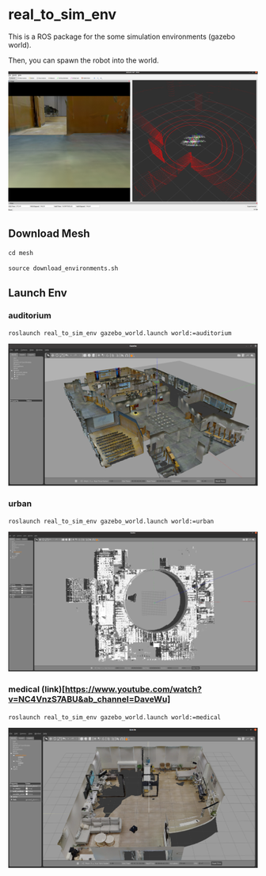 # real_to_sim_env
This is a ROS package for the some simulation environments (gazebo world).

Then, you can spawn the robot into the world.

![](image/rviz.png)

## Download Mesh
`cd mesh`

`source download_environments.sh`

## Launch Env
<!-- ### NCTU EE6F
`roslaunch real_to_sim_env gazebo_world.launch world:=EE6F`

![](image/EE6F.png) -->


### auditorium
`roslaunch real_to_sim_env gazebo_world.launch world:=auditorium`

![](image/auditorium.png)

### urban
`roslaunch real_to_sim_env gazebo_world.launch world:=urban`

![](image/urban.png)

### medical (link)[https://www.youtube.com/watch?v=NC4VnzS7ABU&ab_channel=DaveWu]
`roslaunch real_to_sim_env gazebo_world.launch world:=medical`

![](image/medical.png)

<!-- ### urban with door

This world also need this ROS package [dynamic_gazebo_models](https://github.com/kuolunwang/dynamic_gazebo_models.git)


`roslaunch real_to_sim_env gazebo_world.launch world:=urban_with_door`

![](image/urban_with_door.png) -->

